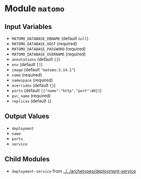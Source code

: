 
# Module `matomo`

## Input Variables
* `MATOMO_DATABASE_DBNAME` (default `null`)
* `MATOMO_DATABASE_HOST` (required)
* `MATOMO_DATABASE_PASSWORD` (required)
* `MATOMO_DATABASE_USERNAME` (required)
* `annotations` (default `{}`)
* `env` (default `[]`)
* `image` (default `"matomo:3.14.1"`)
* `name` (required)
* `namespace` (required)
* `overrides` (default `{}`)
* `ports` (default `[{"name":"http","port":80}]`)
* `pvc_name` (required)
* `replicas` (default `1`)

## Output Values
* `deployment`
* `name`
* `ports`
* `service`

## Child Modules
* `deployment-service` from [../../archetypes/deployment-service](../../archetypes/deployment-service)

